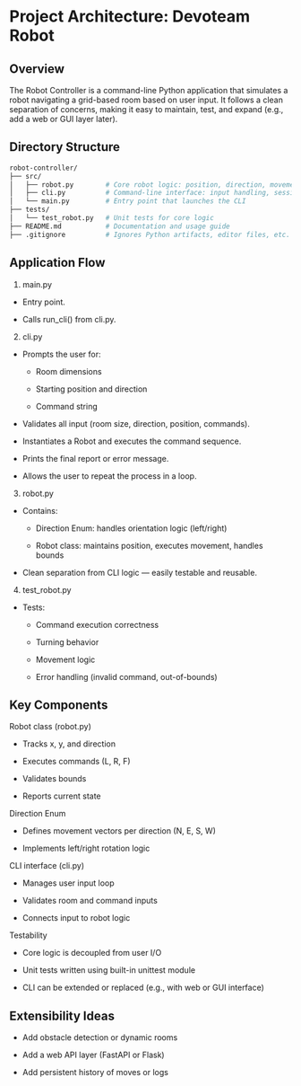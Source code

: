 # Project Architecture: Devoteam Robot

## Overview
The Robot Controller is a command-line Python application that simulates a robot navigating a grid-based room based on user input. It follows a clean separation of concerns, making it easy to maintain, test, and expand (e.g., add a web or GUI layer later).

## Directory Structure
```bash
robot-controller/
├── src/
│   ├── robot.py        # Core robot logic: position, direction, movement
│   ├── cli.py          # Command-line interface: input handling, session loop
│   └── main.py         # Entry point that launches the CLI
├── tests/
│   └── test_robot.py   # Unit tests for core logic
├── README.md           # Documentation and usage guide
├── .gitignore          # Ignores Python artifacts, editor files, etc.
```

## Application Flow
1. main.py

- Entry point.

- Calls run_cli() from cli.py.

2. cli.py

- Prompts the user for:

    - Room dimensions

    - Starting position and direction

    - Command string

- Validates all input (room size, direction, position, commands).

- Instantiates a Robot and executes the command sequence.

- Prints the final report or error message.

- Allows the user to repeat the process in a loop.

3. robot.py

- Contains:

    - Direction Enum: handles orientation logic (left/right)

    - Robot class: maintains position, executes movement, handles bounds

- Clean separation from CLI logic — easily testable and reusable.

4. test_robot.py

- Tests:

    - Command execution correctness

    - Turning behavior

    - Movement logic

    - Error handling (invalid command, out-of-bounds)

## Key Components
Robot class (robot.py)
- Tracks x, y, and direction

- Executes commands (L, R, F)

- Validates bounds

- Reports current state

Direction Enum
- Defines movement vectors per direction (N, E, S, W)

- Implements left/right rotation logic

CLI interface (cli.py)
- Manages user input loop

- Validates room and command inputs

- Connects input to robot logic

Testability
- Core logic is decoupled from user I/O

- Unit tests written using built-in unittest module

- CLI can be extended or replaced (e.g., with web or GUI interface)

## Extensibility Ideas
- Add obstacle detection or dynamic rooms

- Add a web API layer (FastAPI or Flask)

- Add persistent history of moves or logs